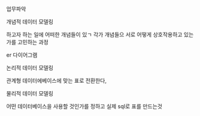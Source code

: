 업무파악



개념적 데이터 모델링

하고자 하는 일에 어떠한 개념들이 있ㄱ 각가 개념들으 서로 어떻게 상호작용하고 있는가를 고민하는 과정 

er 다이어그램 



논리적 데이터 모델링

관계형 데이터에베이스에  맞는 표로 전환한다, 



물리적 데이터 모델링  

어떤 데이터베이스을 사용할 것인가를 정하고 실제 sql로 표를 만드는것 





